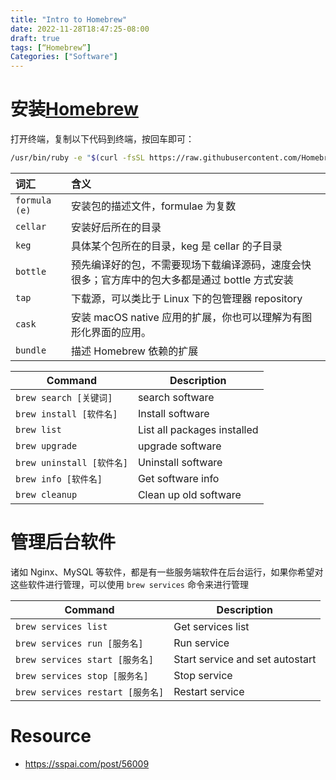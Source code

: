 ```yaml
---
title: "Intro to Homebrew"
date: 2022-11-28T18:47:25-08:00
draft: true
tags: [“Homebrew”]
Categories: ["Software"]
---
```


# 安装[Homebrew](https://brew.sh/)

打开终端，复制以下代码到终端，按回车即可：

```bash
/usr/bin/ruby -e "$(curl -fsSL https://raw.githubusercontent.com/Homebrew/install/master/install)"
```

| 词汇          | 含义                                                         |
| :------------ | :----------------------------------------------------------- |
| `formula (e)` | 安装包的描述文件，formulae 为复数                            |
| `cellar`      | 安装好后所在的目录                                           |
| `keg`         | 具体某个包所在的目录，keg 是 cellar 的子目录                 |
| `bottle`      | 预先编译好的包，不需要现场下载编译源码，速度会快很多；官方库中的包大多都是通过 bottle 方式安装 |
| `tap`         | 下载源，可以类比于 Linux 下的包管理器 repository             |
| `cask`        | 安装 macOS native 应用的扩展，你也可以理解为有图形化界面的应用。 |
| `bundle`      | 描述 Homebrew 依赖的扩展                                     |

| Command                   | Description                 |
| ------------------------- | --------------------------- |
| `brew search [关键词]`    | search software             |
| `brew install [软件名]`   | Install software            |
| `brew list`               | List all packages installed |
| `brew upgrade`            | upgrade software            |
| `brew uninstall [软件名]` | Uninstall software          |
| `brew info [软件名]`      | Get software info           |
| `brew cleanup`            | Clean up old software       |

# 管理后台软件

诸如 Nginx、MySQL 等软件，都是有一些服务端软件在后台运行，如果你希望对这些软件进行管理，可以使用 `brew services` 命令来进行管理

| Command                          | Description                     |
| -------------------------------- | ------------------------------- |
| `brew services list`             | Get services list               |
| `brew services run [服务名]`     | Run service                     |
| `brew services start [服务名]`   | Start service and set autostart |
| `brew services stop [服务名]`    | Stop service                    |
| `brew services restart [服务名]` | Restart service                 |

# Resource

- https://sspai.com/post/56009
